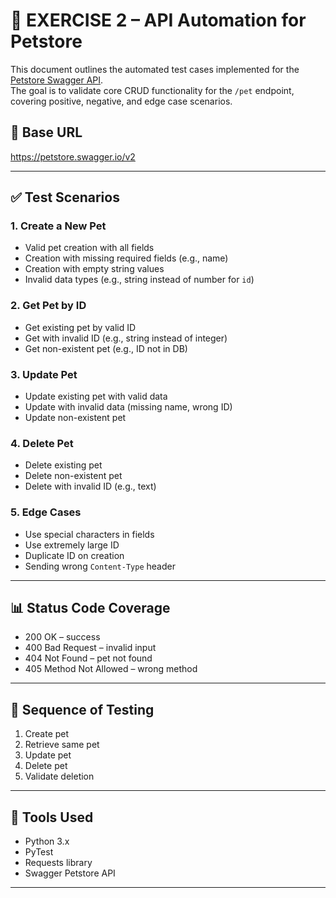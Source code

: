 # 🧪 EXERCISE 2 – API Automation for Petstore

This document outlines the automated test cases implemented for the [Petstore Swagger API](https://petstore.swagger.io/).  
The goal is to validate core CRUD functionality for the `/pet` endpoint, covering positive, negative, and edge case scenarios.

## 🔧 Base URL

https://petstore.swagger.io/v2

---

## ✅ Test Scenarios

### 1. Create a New Pet
- Valid pet creation with all fields  
- Creation with missing required fields (e.g., name)  
- Creation with empty string values  
- Invalid data types (e.g., string instead of number for `id`)  

### 2. Get Pet by ID
- Get existing pet by valid ID  
- Get with invalid ID (e.g., string instead of integer)  
- Get non-existent pet (e.g., ID not in DB)  

### 3. Update Pet
- Update existing pet with valid data  
- Update with invalid data (missing name, wrong ID)  
- Update non-existent pet  

### 4. Delete Pet
- Delete existing pet  
- Delete non-existent pet  
- Delete with invalid ID (e.g., text)  

### 5. Edge Cases
- Use special characters in fields  
- Use extremely large ID  
- Duplicate ID on creation  
- Sending wrong `Content-Type` header  

---

## 📊 Status Code Coverage

- 200 OK – success  
- 400 Bad Request – invalid input  
- 404 Not Found – pet not found  
- 405 Method Not Allowed – wrong method  

---

## 🔁 Sequence of Testing

1. Create pet  
2. Retrieve same pet  
3. Update pet  
4. Delete pet  
5. Validate deletion  

---

## 🧰 Tools Used

- Python 3.x  
- PyTest  
- Requests library  
- Swagger Petstore API  

---

